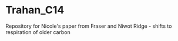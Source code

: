 # Trahan_C14
Repository for Nicole's paper from Fraser and Niwot Ridge - shifts to respiration of older carbon
